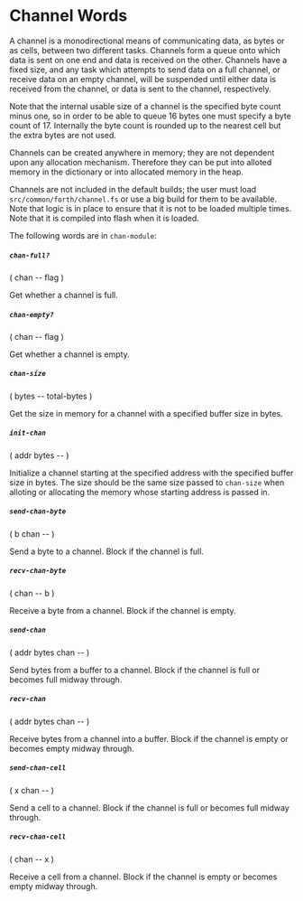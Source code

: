# Channel Words

A channel is a monodirectional means of communicating data, as bytes or as cells, between two different tasks. Channels form a queue onto which data is sent on one end and data is received on the other. Channels have a fixed size, and any task which attempts to send data on a full channel, or receive data on an empty channel, will be suspended until either data is received from the channel, or data is sent to the channel, respectively.

Note that the internal usable size of a channel is the specified byte count minus one, so in order to be able to queue 16 bytes one must specify a byte count of 17. Internally the byte count is rounded up to the nearest cell but the extra bytes are not used.

Channels can be created anywhere in memory; they are not dependent upon any allocation mechanism. Therefore they can be put into alloted memory in the dictionary or into allocated memory in the heap.

Channels are not included in the default builds; the user must load `src/common/forth/channel.fs` or use a big build for them to be available. Note that logic is in place to ensure that it is not to be loaded multiple times. Note that it is compiled into flash when it is loaded.

The following words are in `chan-module`:

##### `chan-full?`
( chan -- flag )

Get whether a channel is full.

##### `chan-empty?`
( chan -- flag )

Get whether a channel is empty.

##### `chan-size`
( bytes -- total-bytes )

Get the size in memory for a channel with a specified buffer size in bytes.

##### `init-chan`
( addr bytes -- )

Initialize a channel starting at the specified address with the specified buffer size in bytes. The size should be the same size passed to `chan-size` when alloting or allocating the memory whose starting address is passed in.

##### `send-chan-byte`
( b chan -- )

Send a byte to a channel. Block if the channel is full.

##### `recv-chan-byte`
( chan -- b )

Receive a byte from a channel. Block if the channel is empty.

##### `send-chan`
( addr bytes chan -- )

Send bytes from a buffer to a channel. Block if the channel is full or becomes full midway through.

##### `recv-chan`
( addr bytes chan -- )

Receive bytes from a channel into a buffer. Block if the channel is empty or becomes empty midway through.

##### `send-chan-cell`
( x chan -- )

Send a cell to a channel. Block if the channel is full or becomes full midway through.

##### `recv-chan-cell`
( chan -- x )

Receive a cell from a channel. Block if the channel is empty or becomes empty midway through.